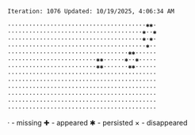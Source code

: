 `Iteration: 1076 Updated: 10/19/2025, 4:06:34 AM`
<!-- GOL_START -->
`·······································✱✱·`</br>
`······································✱··✱`</br>
`······································✱·✱·`</br>
`·······································✱··`</br>
`··································✱✱······`</br>
`·························✱✱······✱··✱·····`</br>
`·························✱✱·······✱✱······`</br>
`··········································`</br>
`··········································`</br>
`··········································`</br>
`··········································`</br>
`··········································`</br>
`··········································`</br>
<!-- GOL_END -->
· - missing
✚ - appeared
✱ - persisted
× - disappeared